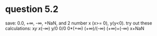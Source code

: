 # question 5.2
save: 0.0, +∞, -∞, +NaN, and 2 number x (x>= 0), y(y<0).
try out these calculations: 
x*y
x*(-∞)
y/0
0/0 
0*(+∞)
(+∞)/(-∞)
(+∞)+(-∞)
x+NaN